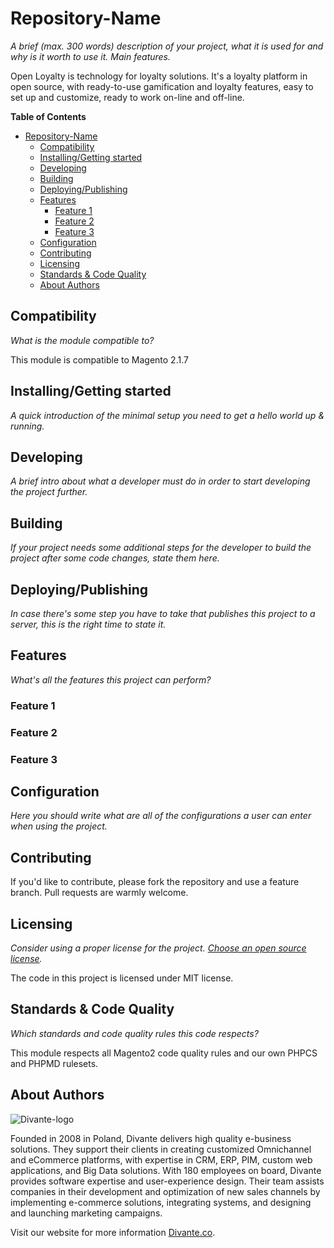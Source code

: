 # Repository-Name
*A brief (max. 300 words) description of your project, what it is used for and why is it worth to use it. Main features.*

Open Loyalty is technology for loyalty solutions. It's a loyalty platform in open source, with ready-to-use gamification and loyalty features, easy to set up and customize, ready to work on-line and off-line.

**Table of Contents**  

- [Repository-Name](#)
	- [Compatibility](#)
	- [Installing/Getting started](#)
	- [Developing](#)
	- [Building](#)
	- [Deploying/Publishing](#)
	- [Features](#)
		- [Feature 1](#)
		- [Feature 2](#)
		- [Feature 3](#)
	- [Configuration](#)
	- [Contributing](#)
	- [Licensing](#)
	- [Standards & Code Quality](#)
	- [About Authors](#)

## Compatibility
*What is the module compatible to?*

This module is compatible to Magento 2.1.7

## Installing/Getting started
*A quick introduction of the minimal setup you need to get a hello world up & running.*

## Developing
*A brief intro about what a developer must do in order to start developing the project further.*

## Building
*If your project needs some additional steps for the developer to build the project after some code changes, state them here.*

## Deploying/Publishing
*In case there's some step you have to take that publishes this project to a server, this is the right time to state it.*

## Features
*What's all the features this project can perform?*

### Feature 1
### Feature 2
### Feature 3

## Configuration
*Here you should write what are all of the configurations a user can enter when using the project.*

## Contributing

If you'd like to contribute, please fork the repository and use a feature branch. Pull requests are warmly welcome.

## Licensing
*Consider using a proper license for the project. [Choose an open source license](https://choosealicense.com "Choose a license").*

The code in this project is licensed under MIT license.
## Standards & Code Quality
*Which standards and code quality rules this code respects?*

This module respects all Magento2 code quality rules and our own PHPCS and PHPMD rulesets.

## About Authors


![Divante-logo](http://divante.co/wp-content/uploads/2017/07/divante-logo.png "Divante")

Founded in 2008 in Poland, Divante delivers high quality e-business solutions. They support their clients in creating customized Omnichannel and eCommerce platforms, with expertise in CRM, ERP, PIM, custom web applications, and Big Data solutions. With 180 employees on board, Divante provides software expertise and user-experience design. Their team assists companies in their development and optimization of new sales channels by implementing e-commerce solutions, integrating systems, and designing and launching marketing campaigns.

Visit our website for more information [Divante.co](https://divante.co/ "Divante.co").
